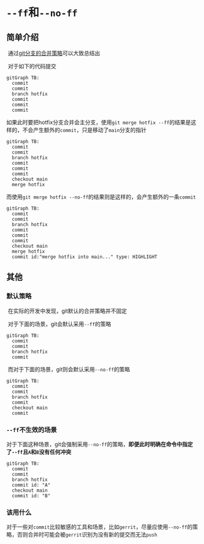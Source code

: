 # `--ff`和`--no-ff`

## 简单介绍	

​	通过[git分支的合并策略](https://git-scm.com/book/en/v2/Git-Branching-Basic-Branching-and-Merging)可以大致总结出

​	对于如下的代码提交



```mermaid
gitGraph TB:
  commit
  commit
  branch hotfix
  commit
  commit
  commit
```

​	如果此时要把hotfix分支合并会主分支，使用`git merge hotfix --ff`的结果是这样的，不会产生额外的`commit`，只是移动了`main`分支的指针

```mermaid
gitGraph TB:
  commit
  commit
  branch hotfix
  commit
  commit
  commit
  checkout main
  merge hotfix
```

​	而使用`git merge hotfix --no-ff`的结果则是这样的，会产生额外的一条`commit`

```mermaid
gitGraph TB:
  commit
  commit
  branch hotfix
  commit
  commit
  commit
  checkout main
  merge hotfix
  commit id:"merge hotfix into main..." type: HIGHLIGHT
```

## 其他

### 默认策略

​	在实际的开发中发现，git默认的合并策略并不固定

​	对于下面的场景，git会默认采用`--ff`的策略

```mermaid
gitGraph TB:
  commit
  commit
  branch hotfix
  commit
```

​	而对于下面的场景，git则会默认采用`--no-ff`的策略

```mermaid
gitGraph TB:
  commit
  commit
  branch hotfix
  commit
  checkout main
  commit
```

### `--ff`不生效的场景

​	对于下面这种场景，git会强制采用`--no-ff`的策略，**即便此时明确在命令中指定了`--ff`且`A`和`B`没有任何冲突**

```mermaid
gitGraph TB:
  commit
  commit
  branch hotfix
  commit id: "A"
  checkout main
  commit id: "B"
```

### 该用什么

​	对于一些对`commit`比较敏感的工具和场景，比如`gerrit`，尽量应使用`--no-ff`的策略，否则合并时可能会被`gerrit`识别为没有新的提交而无法`push`
